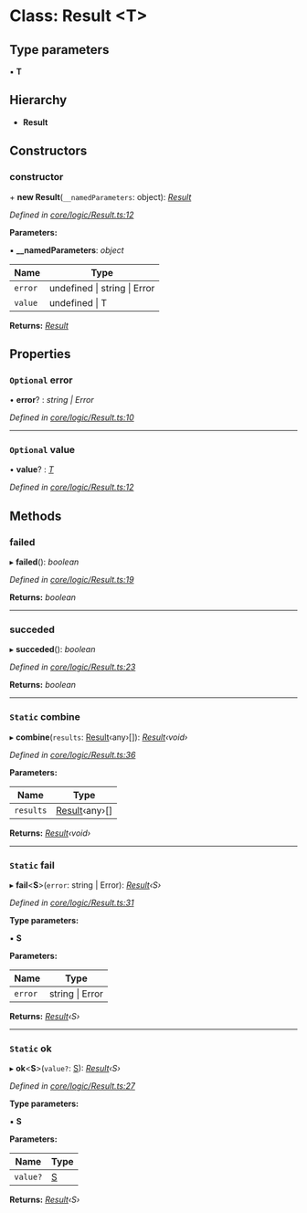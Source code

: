 # Class: Result <**T**>

## Type parameters

▪ **T**

## Hierarchy

* **Result**

## Constructors

###  constructor

\+ **new Result**(`__namedParameters`: object): *[Result](result.md)*

*Defined in [core/logic/Result.ts:12](https://github.com/AlejandroHerr/homieiot.ts/blob/5b71357/src/core/logic/Result.ts#L12)*

**Parameters:**

▪ **__namedParameters**: *object*

Name | Type |
------ | ------ |
`error` | undefined &#124; string &#124; Error |
`value` | undefined &#124; T |

**Returns:** *[Result](result.md)*

## Properties

### `Optional` error

• **error**? : *string | Error*

*Defined in [core/logic/Result.ts:10](https://github.com/AlejandroHerr/homieiot.ts/blob/5b71357/src/core/logic/Result.ts#L10)*

___

### `Optional` value

• **value**? : *[T](undefined)*

*Defined in [core/logic/Result.ts:12](https://github.com/AlejandroHerr/homieiot.ts/blob/5b71357/src/core/logic/Result.ts#L12)*

## Methods

###  failed

▸ **failed**(): *boolean*

*Defined in [core/logic/Result.ts:19](https://github.com/AlejandroHerr/homieiot.ts/blob/5b71357/src/core/logic/Result.ts#L19)*

**Returns:** *boolean*

___

###  succeded

▸ **succeded**(): *boolean*

*Defined in [core/logic/Result.ts:23](https://github.com/AlejandroHerr/homieiot.ts/blob/5b71357/src/core/logic/Result.ts#L23)*

**Returns:** *boolean*

___

### `Static` combine

▸ **combine**(`results`: [Result](result.md)‹any›[]): *[Result](result.md)‹void›*

*Defined in [core/logic/Result.ts:36](https://github.com/AlejandroHerr/homieiot.ts/blob/5b71357/src/core/logic/Result.ts#L36)*

**Parameters:**

Name | Type |
------ | ------ |
`results` | [Result](result.md)‹any›[] |

**Returns:** *[Result](result.md)‹void›*

___

### `Static` fail

▸ **fail**<**S**>(`error`: string | Error): *[Result](result.md)‹S›*

*Defined in [core/logic/Result.ts:31](https://github.com/AlejandroHerr/homieiot.ts/blob/5b71357/src/core/logic/Result.ts#L31)*

**Type parameters:**

▪ **S**

**Parameters:**

Name | Type |
------ | ------ |
`error` | string &#124; Error |

**Returns:** *[Result](result.md)‹S›*

___

### `Static` ok

▸ **ok**<**S**>(`value?`: [S](undefined)): *[Result](result.md)‹S›*

*Defined in [core/logic/Result.ts:27](https://github.com/AlejandroHerr/homieiot.ts/blob/5b71357/src/core/logic/Result.ts#L27)*

**Type parameters:**

▪ **S**

**Parameters:**

Name | Type |
------ | ------ |
`value?` | [S](undefined) |

**Returns:** *[Result](result.md)‹S›*
